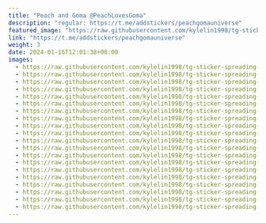 ```yaml
---
title: "Peach and Goma @PeachLovesGoma"
description: "regular: https://t.me/addstickers/peachgomauniverse"
featured_image: "https://raw.githubusercontent.com/kylelin1998/tg-sticker-spreading-worldwide-images/main/img/f6dbc512-129c-44c7-aca9-c6fa0446e628.jpg"
link: "https://t.me/addstickers/peachgomauniverse"
weight: 3
date: 2024-01-16T12:01:38+08:00
images:
  - https://raw.githubusercontent.com/kylelin1998/tg-sticker-spreading-worldwide-images/main/img/f6dbc512-129c-44c7-aca9-c6fa0446e628.jpg
  - https://raw.githubusercontent.com/kylelin1998/tg-sticker-spreading-worldwide-images/main/img/fbfc0628-9793-4b51-941c-159cf19a28dd.jpg
  - https://raw.githubusercontent.com/kylelin1998/tg-sticker-spreading-worldwide-images/main/img/c9e5cb62-f95e-459b-9612-39dcaa387271.jpg
  - https://raw.githubusercontent.com/kylelin1998/tg-sticker-spreading-worldwide-images/main/img/3482e749-a4e4-4bf2-b3ed-3282fe492df5.jpg
  - https://raw.githubusercontent.com/kylelin1998/tg-sticker-spreading-worldwide-images/main/img/df55631d-e54e-4c0b-83ea-727be03322f3.jpg
  - https://raw.githubusercontent.com/kylelin1998/tg-sticker-spreading-worldwide-images/main/img/2de8ac1a-8fab-449f-9cd6-b87f0be0e4ed.jpg
  - https://raw.githubusercontent.com/kylelin1998/tg-sticker-spreading-worldwide-images/main/img/c52a026b-293a-441b-895f-bedf4fc04683.jpg
  - https://raw.githubusercontent.com/kylelin1998/tg-sticker-spreading-worldwide-images/main/img/b0d103ab-30bd-4ed7-90bf-a5917e4db6d0.jpg
  - https://raw.githubusercontent.com/kylelin1998/tg-sticker-spreading-worldwide-images/main/img/a01b180b-51aa-4309-a119-a2e75b4ba403.jpg
  - https://raw.githubusercontent.com/kylelin1998/tg-sticker-spreading-worldwide-images/main/img/0d963f24-ac47-4e29-a4d4-254d01b62534.jpg
  - https://raw.githubusercontent.com/kylelin1998/tg-sticker-spreading-worldwide-images/main/img/cdd698d5-2dbb-48ee-816f-9f885def899c.jpg
  - https://raw.githubusercontent.com/kylelin1998/tg-sticker-spreading-worldwide-images/main/img/a28aad5b-b122-4340-a3fe-01743b68bfbb.jpg
  - https://raw.githubusercontent.com/kylelin1998/tg-sticker-spreading-worldwide-images/main/img/e637f38c-2a92-4f89-9c63-d45b470dd457.jpg
  - https://raw.githubusercontent.com/kylelin1998/tg-sticker-spreading-worldwide-images/main/img/da971465-0f68-42c2-b137-dab044004d0b.jpg
  - https://raw.githubusercontent.com/kylelin1998/tg-sticker-spreading-worldwide-images/main/img/79f4e1db-18ec-4239-a0ab-a046c3a8f411.jpg
  - https://raw.githubusercontent.com/kylelin1998/tg-sticker-spreading-worldwide-images/main/img/3f848551-9ce2-4b70-8397-0b1bb3f41775.jpg
  - https://raw.githubusercontent.com/kylelin1998/tg-sticker-spreading-worldwide-images/main/img/5f51f58a-27ff-4b31-88c5-8b10f0bcc24d.jpg
  - https://raw.githubusercontent.com/kylelin1998/tg-sticker-spreading-worldwide-images/main/img/1653c203-6c10-44e6-bf50-8c5d2d45a0e3.jpg
  - https://raw.githubusercontent.com/kylelin1998/tg-sticker-spreading-worldwide-images/main/img/f65970fa-8f87-4b1b-b761-580d50c99a8e.jpg
  - https://raw.githubusercontent.com/kylelin1998/tg-sticker-spreading-worldwide-images/main/img/bcedfb16-cdc7-4686-99c1-11d4cfaa0230.jpg
---
```

